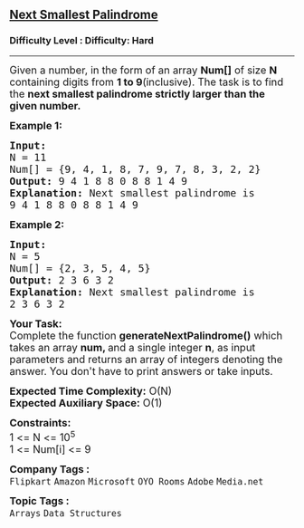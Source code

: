 <h2><a href="https://www.geeksforgeeks.org/problems/next-smallest-palindrome4740/1?page=1&difficulty=Hard&status=unsolved&sortBy=submissions">Next Smallest Palindrome</a></h2><h3>Difficulty Level : Difficulty: Hard</h3><hr><div class="problems_problem_content__Xm_eO"><p><span style="font-size: 18px;">Given a number, in the form of an array <strong>Num[]</strong>&nbsp;of size <strong>N</strong> containing digits from <strong>1 to 9</strong>(inclusive). The task is to find the <strong>next smallest palindrome strictly larger than the given&nbsp;number.</strong></span></p>
<p><span style="font-size: 18px;"><strong>Example 1:</strong></span></p>
<pre><span style="font-size: 18px;"><strong>Input:
</strong>N = 11
Num[] = {9, 4, 1, 8, 7, 9, 7, 8, 3, 2, 2}
<strong>Output:</strong> 9 4 1 8 8 0 8 8 1 4 9
<strong>Explanation:</strong> Next smallest palindrome is
9 4 1 8 8 0 8 8 1 4 9
</span></pre>
<p><span style="font-size: 18px;"><strong>Example 2:</strong></span></p>
<pre><span style="font-size: 18px;"><strong>Input:
</strong>N = 5
Num[] = {2, 3, 5, 4, 5}
<strong>Output:</strong> 2 3 6 3 2
<strong>Explanation:</strong> Next smallest palindrome is
2 3 6 3 2
</span></pre>
<p><span style="font-size: 18px;"><strong>Your Task:</strong><br>Complete the function <strong>generateNextPalindrome()</strong>&nbsp;which takes an array <strong>num, </strong>and a single integer&nbsp;<strong>n</strong>, as input parameters and returns an array of integers denoting the answer. You don't have to print answers or take inputs.</span></p>
<p><span style="font-size: 18px;"><strong>Expected Time Complexity:</strong>&nbsp;O(N)<br><strong>Expected Auxiliary Space:</strong>&nbsp;O(1)</span></p>
<p><span style="font-size: 18px;"><strong>Constraints:</strong><br>1 &lt;= N &lt;= 10<sup>5</sup><br>1 &lt;= Num[i] &lt;= 9</span></p></div><p><span style=font-size:18px><strong>Company Tags : </strong><br><code>Flipkart</code>&nbsp;<code>Amazon</code>&nbsp;<code>Microsoft</code>&nbsp;<code>OYO Rooms</code>&nbsp;<code>Adobe</code>&nbsp;<code>Media.net</code>&nbsp;<br><p><span style=font-size:18px><strong>Topic Tags : </strong><br><code>Arrays</code>&nbsp;<code>Data Structures</code>&nbsp;